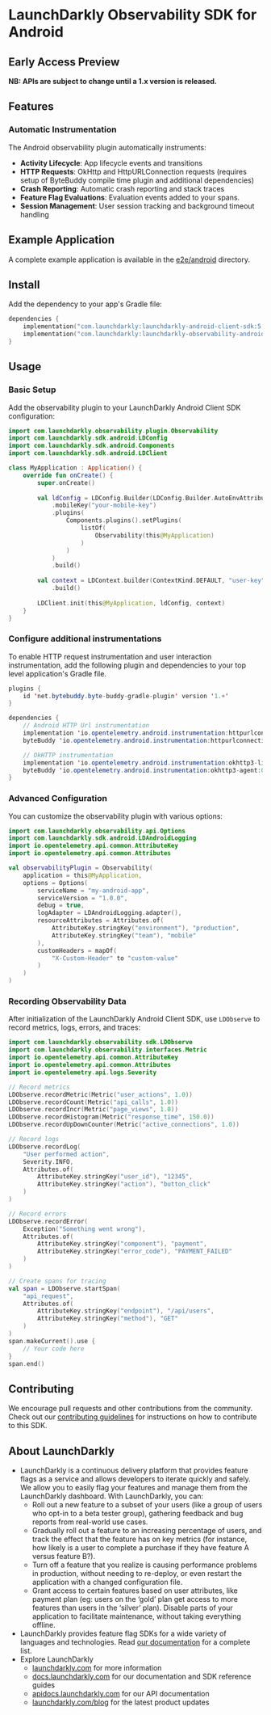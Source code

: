 # LaunchDarkly Observability SDK for Android

## Early Access Preview️

**NB: APIs are subject to change until a 1.x version is released.**

## Features

### Automatic Instrumentation

The Android observability plugin automatically instruments:
- **Activity Lifecycle**: App lifecycle events and transitions
- **HTTP Requests**: OkHttp and HttpURLConnection requests (requires setup of ByteBuddy compile time plugin and additional dependencies)
- **Crash Reporting**: Automatic crash reporting and stack traces
- **Feature Flag Evaluations**: Evaluation events added to your spans.
- **Session Management**: User session tracking and background timeout handling

## Example Application

A complete example application is available in the [e2e/android](../e2e/android) directory.

## Install

Add the dependency to your app's Gradle file:

```kotlin
dependencies {
    implementation("com.launchdarkly:launchdarkly-android-client-sdk:5.+")
    implementation("com.launchdarkly:launchdarkly-observability-android:0.5.0")
}
```

## Usage

### Basic Setup

Add the observability plugin to your LaunchDarkly Android Client SDK configuration:

```kotlin
import com.launchdarkly.observability.plugin.Observability
import com.launchdarkly.sdk.android.LDConfig
import com.launchdarkly.sdk.android.Components
import com.launchdarkly.sdk.android.LDClient

class MyApplication : Application() {
    override fun onCreate() {
        super.onCreate()
        
        val ldConfig = LDConfig.Builder(LDConfig.Builder.AutoEnvAttributes.Enabled)
            .mobileKey("your-mobile-key")
            .plugins(
                Components.plugins().setPlugins(
                    listOf(
                        Observability(this@MyApplication)
                    )
                )
            )
            .build()
            
        val context = LDContext.builder(ContextKind.DEFAULT, "user-key")
            .build()
            
        LDClient.init(this@MyApplication, ldConfig, context)
    }
}
```

### Configure additional instrumentations

To enable HTTP request instrumentation and user interaction instrumentation, add the following plugin and dependencies to your top level application's Gradle file.

<CodeBlocks>
<CodeBlock title='Gradle Groovy'>

```java
plugins {
    id 'net.bytebuddy.byte-buddy-gradle-plugin' version '1.+'
}

dependencies {
    // Android HTTP Url instrumentation
    implementation 'io.opentelemetry.android.instrumentation:httpurlconnection-library:0.11.0-alpha'
    byteBuddy 'io.opentelemetry.android.instrumentation:httpurlconnection-agent:0.11.0-alpha'

    // OkHTTP instrumentation
    implementation 'io.opentelemetry.android.instrumentation:okhttp3-library:0.11.0-alpha'
    byteBuddy 'io.opentelemetry.android.instrumentation:okhttp3-agent:0.11.0-alpha'
}
```

### Advanced Configuration

You can customize the observability plugin with various options:

```kotlin
import com.launchdarkly.observability.api.Options
import com.launchdarkly.sdk.android.LDAndroidLogging
import io.opentelemetry.api.common.AttributeKey
import io.opentelemetry.api.common.Attributes

val observabilityPlugin = Observability(
    application = this@MyApplication,
    options = Options(
        serviceName = "my-android-app",
        serviceVersion = "1.0.0",
        debug = true,
        logAdapter = LDAndroidLogging.adapter(),
        resourceAttributes = Attributes.of(
            AttributeKey.stringKey("environment"), "production",
            AttributeKey.stringKey("team"), "mobile"
        ),
        customHeaders = mapOf(
            "X-Custom-Header" to "custom-value"
        )
    )
)
```

### Recording Observability Data

After initialization of the LaunchDarkly Android Client SDK, use `LDObserve` to record metrics, logs, errors, and traces:

```kotlin
import com.launchdarkly.observability.sdk.LDObserve
import com.launchdarkly.observability.interfaces.Metric
import io.opentelemetry.api.common.AttributeKey
import io.opentelemetry.api.common.Attributes
import io.opentelemetry.api.logs.Severity

// Record metrics
LDObserve.recordMetric(Metric("user_actions", 1.0))
LDObserve.recordCount(Metric("api_calls", 1.0))
LDObserve.recordIncr(Metric("page_views", 1.0))
LDObserve.recordHistogram(Metric("response_time", 150.0))
LDObserve.recordUpDownCounter(Metric("active_connections", 1.0))

// Record logs
LDObserve.recordLog(
    "User performed action",
    Severity.INFO,
    Attributes.of(
        AttributeKey.stringKey("user_id"), "12345",
        AttributeKey.stringKey("action"), "button_click"
    )
)

// Record errors
LDObserve.recordError(
    Exception("Something went wrong"),
    Attributes.of(
        AttributeKey.stringKey("component"), "payment",
        AttributeKey.stringKey("error_code"), "PAYMENT_FAILED"
    )
)

// Create spans for tracing
val span = LDObserve.startSpan(
    "api_request",
    Attributes.of(
        AttributeKey.stringKey("endpoint"), "/api/users",
        AttributeKey.stringKey("method"), "GET"
    )
)
span.makeCurrent().use {
    // Your code here
}
span.end()
```



## Contributing

We encourage pull requests and other contributions from the community. Check out our [contributing guidelines](../../CONTRIBUTING.md) for instructions on how to contribute to this SDK.

## About LaunchDarkly

* LaunchDarkly is a continuous delivery platform that provides feature flags as a service and allows developers to iterate quickly and safely. We allow you to easily flag your features and manage them from the LaunchDarkly dashboard.  With LaunchDarkly, you can:
    * Roll out a new feature to a subset of your users (like a group of users who opt-in to a beta tester group), gathering feedback and bug reports from real-world use cases.
    * Gradually roll out a feature to an increasing percentage of users, and track the effect that the feature has on key metrics (for instance, how likely is a user to complete a purchase if they have feature A versus feature B?).
    * Turn off a feature that you realize is causing performance problems in production, without needing to re-deploy, or even restart the application with a changed configuration file.
    * Grant access to certain features based on user attributes, like payment plan (eg: users on the ‘gold’ plan get access to more features than users in the ‘silver’ plan). Disable parts of your application to facilitate maintenance, without taking everything offline.
* LaunchDarkly provides feature flag SDKs for a wide variety of languages and technologies. Read [our documentation](https://docs.launchdarkly.com/sdk) for a complete list.
* Explore LaunchDarkly
    * [launchdarkly.com](https://www.launchdarkly.com/ "LaunchDarkly Main Website") for more information
    * [docs.launchdarkly.com](https://docs.launchdarkly.com/  "LaunchDarkly Documentation") for our documentation and SDK reference guides
    * [apidocs.launchdarkly.com](https://apidocs.launchdarkly.com/  "LaunchDarkly API Documentation") for our API documentation
    * [launchdarkly.com/blog](https://launchdarkly.com/blog/  "LaunchDarkly Blog Documentation") for the latest product updates
